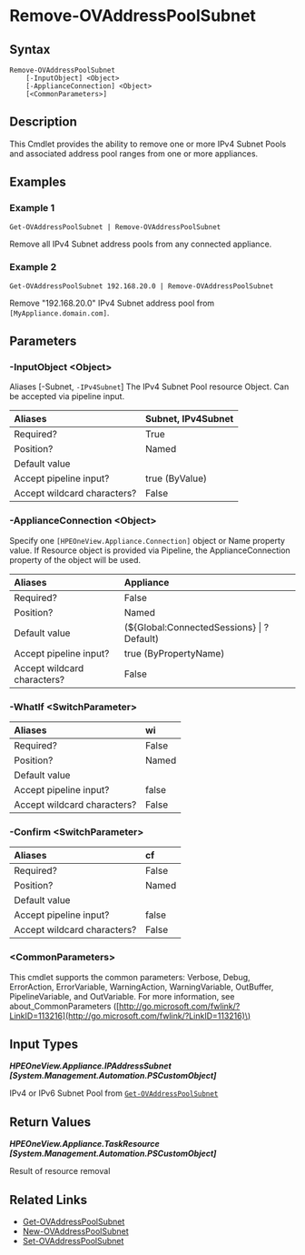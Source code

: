 ﻿---
description: Delete an IPv4 Subnet Pool from an appliance.
---

# Remove-OVAddressPoolSubnet

## Syntax

```text
Remove-OVAddressPoolSubnet
    [-InputObject] <Object>
    [-ApplianceConnection] <Object>
    [<CommonParameters>]
```

## Description

This Cmdlet provides the ability to remove one or more IPv4 Subnet Pools and associated address pool ranges from one or more appliances.

## Examples

###  Example 1 

```text
Get-OVAddressPoolSubnet | Remove-OVAddressPoolSubnet
```

Remove all IPv4 Subnet address pools from any connected appliance.

###  Example 2 

```text
Get-OVAddressPoolSubnet 192.168.20.0 | Remove-OVAddressPoolSubnet
```

Remove "192.168.20.0" IPv4 Subnet address pool from `[MyAppliance.domain.com]`.

## Parameters

### -InputObject &lt;Object&gt;

Aliases [-Subnet, `-IPv4Subnet`]
The IPv4 Subnet Pool resource Object.  Can be accepted via pipeline input.

| Aliases | Subnet, IPv4Subnet |
| :--- | :--- |
| Required? | True |
| Position? | Named |
| Default value |  |
| Accept pipeline input? | true (ByValue) |
| Accept wildcard characters? | False |

### -ApplianceConnection &lt;Object&gt;

Specify one `[HPEOneView.Appliance.Connection]` object or Name property value. If Resource object is provided via Pipeline, the ApplianceConnection property of the object will be used.

| Aliases | Appliance |
| :--- | :--- |
| Required? | False |
| Position? | Named |
| Default value | (${Global:ConnectedSessions} &vert; ? Default) |
| Accept pipeline input? | true (ByPropertyName) |
| Accept wildcard characters? | False |

### -WhatIf &lt;SwitchParameter&gt;



| Aliases | wi |
| :--- | :--- |
| Required? | False |
| Position? | Named |
| Default value |  |
| Accept pipeline input? | false |
| Accept wildcard characters? | False |

### -Confirm &lt;SwitchParameter&gt;



| Aliases | cf |
| :--- | :--- |
| Required? | False |
| Position? | Named |
| Default value |  |
| Accept pipeline input? | false |
| Accept wildcard characters? | False |

### &lt;CommonParameters&gt;

This cmdlet supports the common parameters: Verbose, Debug, ErrorAction, ErrorVariable, WarningAction, WarningVariable, OutBuffer, PipelineVariable, and OutVariable. For more information, see about\_CommonParameters \([http://go.microsoft.com/fwlink/?LinkID=113216](http://go.microsoft.com/fwlink/?LinkID=113216)\)

## Input Types

_**HPEOneView.Appliance.IPAddressSubnet [System.Management.Automation.PSCustomObject]**_

IPv4 or IPv6 Subnet Pool from [`Get-OVAddressPoolSubnet`](get-ovaddresspoolsubnet.md)

## Return Values

_**HPEOneView.Appliance.TaskResource [System.Management.Automation.PSCustomObject]**_

Result of resource removal

## Related Links

* [Get-OVAddressPoolSubnet](get-ovaddresspoolsubnet.md)
* [New-OVAddressPoolSubnet](new-ovaddresspoolsubnet.md)
* [Set-OVAddressPoolSubnet](set-ovaddresspoolsubnet.md)
